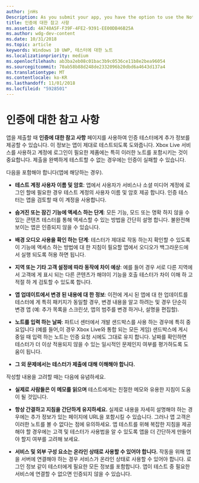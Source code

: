 ```yaml
---
author: jnHs
Description: As you submit your app, you have the option to use the Notes for certification page to provide additional info to the certification testers. This info can help ensure that your app is tested correctly.
title: 인증에 대한 참고 사항
ms.assetid: 4A740A5F-F39F-4FE2-9391-EE00DB46B25A
ms.author: wdg-dev-content
ms.date: 10/31/2018
ms.topic: article
keywords: Windows 10 UWP, 테스터에 대한 노트
ms.localizationpriority: medium
ms.openlocfilehash: ab3ba2eb08c01bac3b9c0536ce11b8e2bea96054
ms.sourcegitcommit: 70ab58b88d248de2332096b20dbd6a4643d137a4
ms.translationtype: MT
ms.contentlocale: ko-KR
ms.lasthandoff: 11/01/2018
ms.locfileid: "5928501"
---
```

# <a name="notes-for-certification"></a>인증에 대한 참고 사항


앱을 제출할 때 **인증에 대한 참고 사항** 페이지를 사용하여 인증 테스터에게 추가 정보를 제공할 수 있습니다. 이 정보는 앱이 제대로 테스트되도록 도와줍니다. Xbox Live 서비스를 사용하고 계정에 로그인이 필요한 제품에는 특히 이러한 노트를 포함시키는 것이 중요합니다. 제출을 완벽하게 테스트할 수 없는 경우에는 인증이 실패할 수 있습니다.

다음을 포함해야 합니다(앱에 해당하는 경우).

-   **테스트 계정 사용자 이름 및 암호**: 앱에서 사용자가 서비스나 소셜 미디어 계정에 로그인 할에 필요한 경우 테스트 계정의 사용자 이름 및 암호 제공 합니다. 인증 테스터는 앱을 검토할 때 이 계정을 사용합니다.

-   **숨겨진 또는 잠긴 기능에 액세스 하는 단계**: 모든 기능, 모드 또는 명확 하지 않을 수 있는 콘텐츠 테스터를 통해 액세스할 수 있는 방법을 간단히 설명 합니다. 불완전해 보이는 앱은 인증되지 않을 수 있습니다.

-   **배경 오디오 사용을 확인 하는 단계**: 테스터가 제대로 작동 하는지 확인할 수 있도록이 기능에 액세스 하는 방법에 대 한 지침이 필요할 앱에서 오디오가 백그라운드에서 실행 되도록 허용 하면 됩니다.

-  **지역 또는 기타 고객 설정에 따라 동작에 차이 예상**: 예를 들어 경우 서로 다른 지역에서 고객에 게 표시 되는 다른 콘텐츠가 해야이 기능을 호출 테스터가 차이 이해 하 고 적절 하 게 검토할 수 있도록 합니다.

-   **앱 업데이트에서 변경 된 내용에 대 한 정보**: 이전에 게시 된 앱에 대 한 업데이트를 테스터에 게 특히 패키지가 동일할 경우, 변경 내용을 알고 하려는 및 경우 단순히 변경 앱 (예: 추가 목록을 스크린샷, 앱의 범주를 변경 하거나, 설명을 편집할).

-   **노트를 입력 하는 날짜**: 파트너 센터에서 개발 샌드박스를 사용 하는 경우에 특히 중요입니다 (예를 들어,이 경우 Xbox Live와 통합 되는 모든 게임) 샌드박스에 게시 중일 때 입력 하는 노트는 인증 요청 시에도 그대로 유지 합니다. 날짜를 확인하면 테스터가 더 이상 적용되지 않을 수 있는 일시적인 문제인지 여부를 평가하도록 도움이 됩니다.

-  **그 외 문제에서는 테스터가 제출에 대해 이해해야 합니다.**

작성할 내용을 고려할 때는 다음에 유념하세요.

-   **실제로 사람들은 이 메모를 읽으며** 테스트에게는 친절한 메모와 유용한 지침이 도움이 될 것입니다.

-   **항상 간결하고 지침을 간단하게 유지하세요.** 실제로 내용을 자세히 설명해야 하는 경우에는 추가 정보가 있는 페이지에 URL을 포함시킬 수 있습니다. 그러나 앱 고객은 이러한 노트를 볼 수 없다는 점에 유의하세요. 앱 테스트를 위해 복잡한 지침을 제공해야 할 경우에는 고객 및 테스터가 사용법을 알 수 있도록 앱을 더 간단하게 만들어야 할지 여부를 고려해 보세요.

-   **서비스 및 외부 구성 요소는 온라인 상태로 사용할 수 있어야 합니다.** 작동을 위해 앱을 서버에 연결해야 하는 경우 서비스가 온라인 상태로 사용할 수 있어야 합니다. 로그인 정보 같이 테스터에게 필요한 모든 정보를 포함합니다. 앱이 테스트 중 필요한 서비스에 연결할 수 없으면 인증되지 않을 수 있습니다.

 

 




